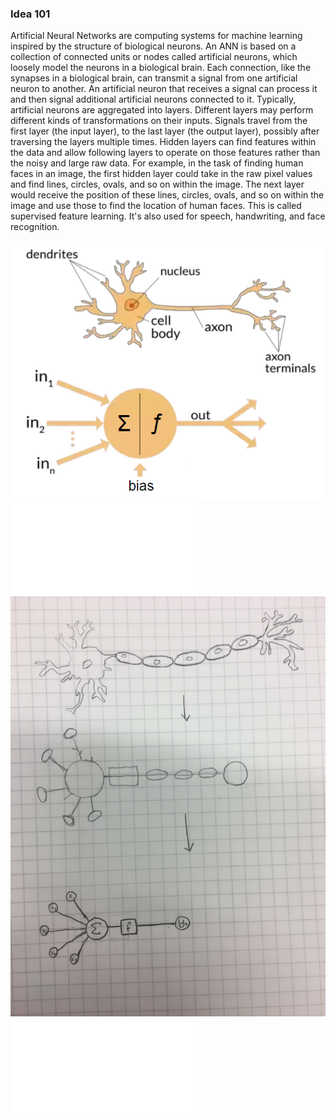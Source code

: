 ### Idea 101
Artificial Neural Networks are computing systems for machine learning inspired by the structure of biological neurons. An ANN is based on a collection of connected units or nodes called artificial neurons, which loosely model the neurons in a biological brain. Each connection, like the synapses in a biological brain, can transmit a signal from one artificial neuron to another. An artificial neuron that receives a signal can process it and then signal additional artificial neurons connected to it.
Typically, artificial neurons are aggregated into layers. Different layers may perform different kinds of transformations on their inputs. Signals travel from the first layer (the input layer), to the last layer (the output layer), possibly after traversing the layers multiple times.
Hidden layers can find features within the data and allow following layers to operate on those features rather than the noisy and large raw data. For example, in the task of finding human faces in an image, the first hidden layer could take in the raw pixel values and find lines, circles, ovals, and so on within the image. The next layer would receive the position of these lines, circles, ovals, and so on within the image and use those to find the location of human faces.
This is called supervised feature learning. It's also used for speech, handwriting, and face recognition.

![Research Image](research.jpg)
![Research Description](research.md)
![In Progress Sketch](in_progress.JPG)
![In Progress Description](in_progress.md)
